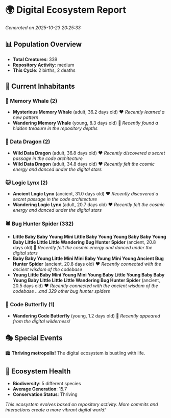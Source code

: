# 🌍 Digital Ecosystem Report
*Generated on 2025-10-23 20:25:33*

## 📊 Population Overview
- **Total Creatures**: 339
- **Repository Activity**: medium
- **This Cycle**: 2 births, 2 deaths

## 👥 Current Inhabitants

### 🐋 Memory Whale (2)
- **Mysterious Memory Whale** (adult, 36.2 days old) ❤️
  *Recently learned a new pattern*
- **Wandering Memory Whale** (young, 8.3 days old) 💚
  *Recently found a hidden treasure in the repository depths*

### 🐉 Data Dragon (2)
- **Wild Data Dragon** (adult, 36.8 days old) ❤️
  *Recently discovered a secret passage in the code architecture*
- **Wild Data Dragon** (adult, 34.8 days old) ❤️
  *Recently felt the cosmic energy and danced under the digital stars*

### 🐱 Logic Lynx (2)
- **Ancient Logic Lynx** (ancient, 31.0 days old) ❤️
  *Recently discovered a secret passage in the code architecture*
- **Wandering Logic Lynx** (adult, 20.7 days old) ❤️
  *Recently felt the cosmic energy and danced under the digital stars*

### 🕷️ Bug Hunter Spider (332)
- **Little Baby Baby Young Mini Little Baby Young Young Baby Baby Young Baby Little Little Little Wandering Bug Hunter Spider** (ancient, 20.8 days old) 💛
  *Recently felt the cosmic energy and danced under the digital stars*
- **Baby Baby Young Little Mini Mini Baby Young Mini Young Ancient Bug Hunter Spider** (ancient, 20.8 days old) ❤️
  *Recently connected with the ancient wisdom of the codebase*
- **Young Little Baby Mini Young Mini Young Baby Little Young Baby Baby Young Baby Little Little Little Wandering Bug Hunter Spider** (ancient, 20.5 days old) ❤️
  *Recently connected with the ancient wisdom of the codebase*
  *...and 329 other bug hunter spiders*

### 🦋 Code Butterfly (1)
- **Wandering Code Butterfly** (young, 1.2 days old) 💚
  *Recently appeared from the digital wilderness!*

## 🎭 Special Events

🏙️ **Thriving metropolis!** The digital ecosystem is bustling with life.

## 🔬 Ecosystem Health
- **Biodiversity**: 5 different species
- **Average Generation**: 15.7
- **Conservation Status**: Thriving

*This ecosystem evolves based on repository activity. More commits and interactions create a more vibrant digital world!*